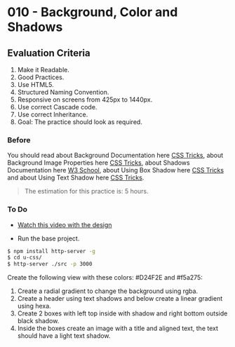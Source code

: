 # 010 - Background, Color and Shadows

## Evaluation Criteria

1. Make it Readable.
2. Good Practices.
3. Use HTML5.
4. Structured Naming Convention.
5. Responsive on screens from 425px to 1440px.
6. Use correct Cascade code.
7. Use correct Inheritance.
8. Goal: The practice should look as required.

### Before 
You should read about Background Documentation here [CSS Tricks][1], about Background Image Properties here [CSS Tricks][2], about Shadows Documentation here [W3 School][3], about Using Box Shadow here [CSS Tricks][4] and about Using Text Shadow here [CSS Tricks][5].

> The estimation for this practice is: 5 hours.

### To Do

- [Watch this video with the design][7] 

- Run the base project.

```sh
$ npm install http-server -g
$ cd u-css/
$ http-server ./src -p 3000
```

Create the following view with these colors: #D24F2E and #f5a275:

1. Create a radial gradient to change the background using rgba.
2. Create a header using text shadows and below create a linear gradient using hexa.
3. Create 2 boxes with left top inside with shadow and right bottom outside black shadow.
4. Inside the boxes create an image with a title and aligned text, the text should have a light text shadow.

[1]: https://css-tricks.com/almanac/properties/b/background/   
[2]: https://css-tricks.com/almanac/properties/b/background-image/ 
[3]: https://www.w3schools.com/css/css3_shadows.asp 
[4]: https://css-tricks.com/snippets/css/css-box-shadow/ 
[5]: https://css-tricks.com/almanac/properties/t/text-shadow/
[6]: http://www.cssmatic.com/box-shadow 
[7]: https://drive.google.com/a/talosdigital.com/file/d/1DM4RyKRvAFuRh4E_U1VXOGWTmqGAyWSb/view?usp=sharing
